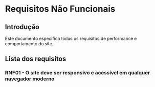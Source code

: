 # Requisitos Não Funcionais

## Introdução
Este documento especifica todos os requisitos de performance e comportamento do site.

## Lista dos requisitos

### RNF01 - O site deve ser responsivo e acessível em qualquer navegador moderno